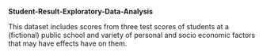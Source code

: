  **Student-Result-Exploratory-Data-Analysis**

 This dataset includes scores from three test scores of students at a (fictional) public school and variety of personal and socio economic factors that may have effects have on them. 
